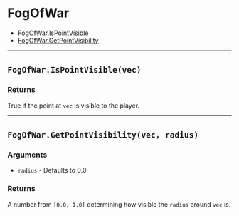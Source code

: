 # FogOfWar

* [FogOfWar.IsPointVisible](https://hake.me/docs/systems/fogofwar#fogofwar-ispointvisible-vec)
* [FogOfWar.GetPointVisibility](https://hake.me/docs/systems/fogofwar#fogofwar-getpointvisibility-vec-radius)

---

## `FogOfWar.IsPointVisible(vec)`​

### Returns

True if the point at `vec`​ is visible to the player.

---

## `FogOfWar.GetPointVisibility(vec, radius)`​

### Arguments

* ​`radius`​ - Defaults to 0.0

### Returns

A number from `[0.0, 1.0]`​ determining how visible the `radius`​ around `vec`​ is.
